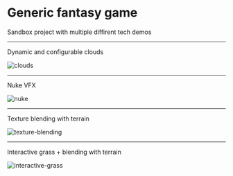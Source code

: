 # Generic fantasy game

Sandbox project with multiple diffirent tech demos

---

Dynamic and configurable clouds

![clouds](https://user-images.githubusercontent.com/29047748/174492698-28aa41c3-b33d-4b6e-9735-a0977cd13f6d.gif)

---

Nuke VFX

![nuke](https://user-images.githubusercontent.com/29047748/174492700-ad8037d3-f432-4d21-8864-daefde8dddf7.gif)


---

Texture blending with terrain

![texture-blending](https://user-images.githubusercontent.com/29047748/174492702-d5a8a53b-451a-4809-b7ad-5dae93518a2b.gif)


---

Interactive grass + blending with terrain

![interactive-grass](https://user-images.githubusercontent.com/29047748/174492708-b3a8c4d5-7dfc-4a6e-ab82-3c5133916fa8.gif)


